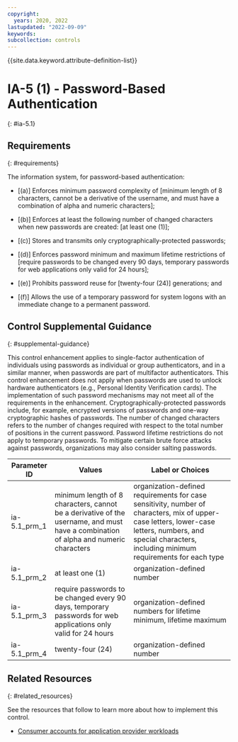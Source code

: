 ```yaml
---
copyright:
  years: 2020, 2022
lastupdated: "2022-09-09"
keywords: 
subcollection: controls
---
```


{{site.data.keyword.attribute-definition-list}}

# IA-5 (1) - Password-Based Authentication
{: #ia-5.1}

## Requirements
{: #requirements}

The information system, for password-based authentication:

- \[(a)\] Enforces minimum password complexity of [minimum length of 8 characters, cannot be a derivative of the username, and must have a combination of alpha and numeric characters];

- \[(b)\] Enforces at least the following number of changed characters when new passwords are created: [at least one (1)];

- \[(c)\] Stores and transmits only cryptographically-protected passwords;

- \[(d)\] Enforces password minimum and maximum lifetime restrictions of [require passwords to be changed every 90 days, temporary passwords for web applications only valid for 24 hours];

- \[(e)\] Prohibits password reuse for [twenty-four (24)] generations; and

- \[(f)\] Allows the use of a temporary password for system logons with an immediate change to a permanent password.

## Control Supplemental Guidance
{: #supplemental-guidance}

This control enhancement applies to single-factor authentication of individuals using passwords as individual or group authenticators, and in a similar manner, when passwords are part of multifactor authenticators. This control enhancement does not apply when passwords are used to unlock hardware authenticators (e.g., Personal Identity Verification cards). The implementation of such password mechanisms may not meet all of the requirements in the enhancement. Cryptographically-protected passwords include, for example, encrypted versions of passwords and one-way cryptographic hashes of passwords. The number of changed characters refers to the number of changes required with respect to the total number of positions in the current password. Password lifetime restrictions do not apply to temporary passwords. To mitigate certain brute force attacks against passwords, organizations may also consider salting passwords.

| Parameter ID | Values | Label or Choices |
|---|---|---|
| ia-5.1_prm_1 | minimum length of 8 characters, cannot be a derivative of the username, and must have a combination of alpha and numeric characters | organization-defined requirements for case sensitivity, number of characters, mix of upper-case letters, lower-case letters, numbers, and special characters, including minimum requirements for each type |
| ia-5.1_prm_2 | at least one (1) | organization-defined number |
| ia-5.1_prm_3 | require passwords to be changed every 90 days, temporary passwords for web applications only valid for 24 hours | organization-defined numbers for lifetime minimum, lifetime maximum |
| ia-5.1_prm_4 | twenty-four (24) | organization-defined number |


## Related Resources
{: #related_resources}

See the resources that follow to learn more about how to implement this control.

- [Consumer accounts for application provider workloads](/docs/framework-financial-services?topic=framework-financial-services-shared-account-consumer)

